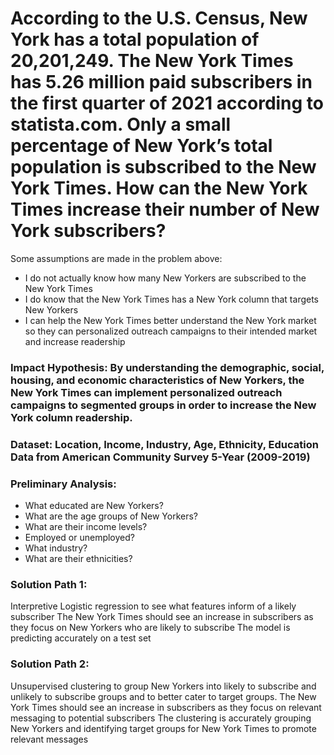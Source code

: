# According to the U.S. Census, New York has a total population of  20,201,249. The New York Times has 5.26 million paid subscribers in the first quarter of 2021 according to statista.com. Only a small percentage of New York’s total population is subscribed to the New York Times. How can the New York Times increase their number of New York subscribers? 

Some assumptions are made in the problem above: 

- I do not actually know how many New Yorkers are subscribed to the New York Times 
- I do know that the New York Times has a New York column that targets New Yorkers
- I can help the New York Times better understand the New York market so they can personalized outreach campaigns to their intended market and increase readership

### Impact Hypothesis: By understanding the demographic, social, housing, and economic characteristics of New Yorkers, the New York Times can implement personalized outreach campaigns to segmented groups in order to increase the New York column readership.

### Dataset: Location, Income, Industry, Age, Ethnicity, Education Data from American Community Survey 5-Year (2009-2019)


### Preliminary Analysis: 

- What educated are New Yorkers?
- What are the age groups of New Yorkers?
- What are their income levels?
- Employed or unemployed?
- What industry?
- What are their ethnicities?

### Solution Path 1:

Interpretive 
Logistic regression to see what features inform of a likely subscriber 
The New York Times should see an increase in subscribers as they focus on New Yorkers who are likely to subscribe
The model is predicting accurately on a test set

### Solution Path 2: 

Unsupervised clustering to group New Yorkers into likely to subscribe and unlikely to subscribe groups and to better cater to target groups. 
The New York Times should see an increase in subscribers as they focus on relevant messaging to potential subscribers
The clustering is accurately grouping New Yorkers and identifying target groups for New York Times to promote relevant messages